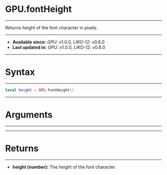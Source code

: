 # GPU.fontHeight
---

Returns height of the font character in pixels.

---

* **Available since:** _GPU:_ v1.0.0, _LIKO-12_: v0.6.0
* **Last updated in:** _GPU:_ v1.0.0, _LIKO-12_: v0.6.0

---
# Syntax
---

```lua
local height = GPU.fontHeight()
```

---
# Arguments
---



---
# Returns
---

* **height (number):** The height of the font character.


